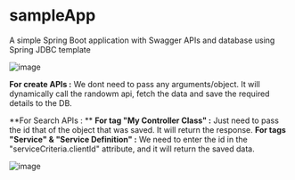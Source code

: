 # sampleApp
A simple Spring Boot application with Swagger APIs and database using Spring JDBC template

![image](https://github.com/S-Agrawal02/sampleApp/assets/29098671/9c142bce-828b-4291-b8ca-0abb1c3c9b91)

**For create APIs :** We dont need to pass any arguments/object. It will dynamically call the randowm api, fetch the data and save the required details to the DB.

**For Search APIs : **
  **For tag "My Controller Class" :** Just need to pass the id that of the object that was saved. It will return the response.
  **For tags "Service" & "Service Definition" :** We need to enter the id in the "serviceCriteria.clientId" attribute, and it will return the saved data.
  
  ![image](https://github.com/S-Agrawal02/sampleApp/assets/29098671/329a3d92-23f4-4c2a-a169-4223f388e9fc)

